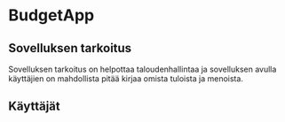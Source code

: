 <h1>BudgetApp</h1>
  <h2>Sovelluksen tarkoitus</h2>
  
Sovelluksen tarkoitus on helpottaa taloudenhallintaa ja sovelluksen avulla käyttäjien on mahdollista pitää kirjaa omista  tuloista ja menoista.

  <h2>Käyttäjät</h2>
  
